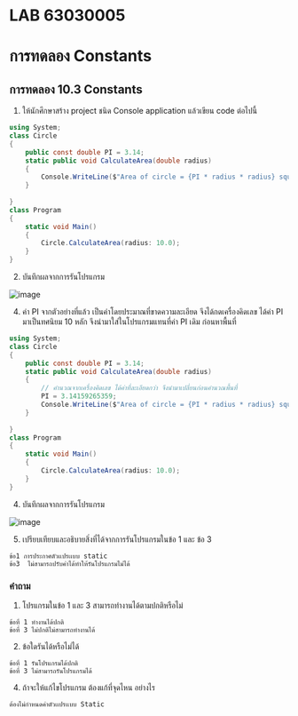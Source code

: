 # LAB 63030005 #
# การทดลอง Constants #

## การทดลอง 10.3 Constants ##

1. ให้นักศึกษาสร้าง project ชนิด Console application แล้วเขียน code ต่อไปนี้

``` cs
using System;
class Circle
{
    public const double PI = 3.14;
    static public void CalculateArea(double radius)
    {
        Console.WriteLine($"Area of circle = {PI * radius * radius} square unit.");
    }
    
}
class Program
{
    static void Main()
    {
        Circle.CalculateArea(radius: 10.0);
    }
}
```

2. บันทึกผลจากการรันโปรแกรม

![image](https://user-images.githubusercontent.com/92082349/169664751-a7ad6a39-728f-4a1a-9efc-a9b1c7732108.png)

4. ค่า PI จากตัวอย่างที่แล้ว เป็นค่าโดยประมาณที่ขาดความละเอียด จึงได้กดเครื่องคิดเลข ได้ค่า PI มาเป็นทศนิยม 10 หลัก จึงนำมาใส่ในโปรแกรมแทนที่ค่า PI เดิม ก่อนหาพื้นที่

```cs
using System;
class Circle
{
    public const double PI = 3.14;
    static public void CalculateArea(double radius)
    {
        // คำนวณจากเครื่องคิดเลข ได้ค่าที่ละเอียดกว่า จึงนำมาเปลี่ยนก่อนคำนวณพื้นที่
        PI = 3.14159265359;
        Console.WriteLine($"Area of circle = {PI * radius * radius} square unit.");
    }
    
}
class Program
{
    static void Main()
    {
        Circle.CalculateArea(radius: 10.0);
    }
}

```
4. บันทึกผลจากการรันโปรแกรม

![image](https://user-images.githubusercontent.com/92082349/169664877-a080d5cc-6ebd-47be-97cc-a837cfcf6df4.png)

5. เปรียบเทียบและอธิบายสิ่งที่ได้จากการรันโปรแกรมในข้อ 1 และ ข้อ 3

```
ข้อ1 การประกาศตัวเเปรเเบบ static
ข้อ3  ไม่สามารถปรับค่าได้ทำให้รันโปรแกรมไม่ได้
```
### คำถาม ###
1. โปรแกรมในข้อ 1 และ 3 สามารถทำงานได้ตามปกติหรือไม่
```
ข้อที่ 1 ทำงานได้ปกติ
ข้อที่ 3 ไม่ปกติไม่สามารถทำงานได้
```
2. ข้อใดรันได้หรือไม่ได้
```
ข้อที่ 1 รันโปรแกรมได้ปกติ
ข้อที่ 3 ไม่สามารถรันโปรแกรมได้
```
4. ถ้าจะให้แก้ไขโปรแกรม ต้องแก้ที่จุดไหน อย่างไร

```
ต้องไม่กำหนดค่าตัวเเปรเเบบ Static
```
